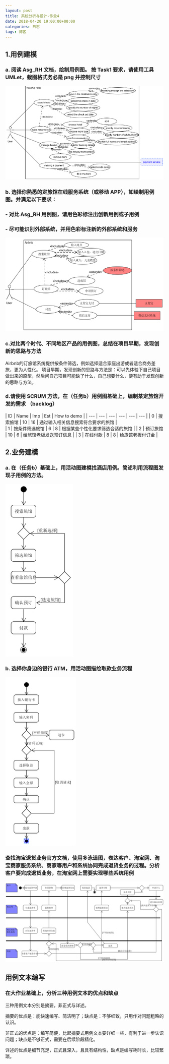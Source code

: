 ```yaml
---
layout: post
title: 系统分析与设计-作业4
date: 2018-04-20 19:00:00+00:00
categories: 日志
tags: 博客
---
```


## 1.用例建模

### a. 阅读 Asg_RH 文档，绘制用例图。 按 Task1 要求，请使用工具 UMLet，截图格式务必是 png 并控制尺寸
![Asg_RH用例图](https://github.com/QAZASDEDC/photo/raw/master/hw4-task1.png)

### b. 选择你熟悉的定旅馆在线服务系统（或移动 APP），如绘制用例图。并满足以下要求：
### - 对比 Asg_RH 用例图，请用色彩标注出创新用例或子用例
### - 尽可能识别外部系统，并用色彩标注新的外部系统和服务
![订旅馆在线系统用例图](https://github.com/QAZASDEDC/photo/raw/master/hw4-task1-2.png)

### c.对比两个时代、不同地区产品的用例图，总结在项目早期，发现创新的思路与方法
Airbnb的订旅馆系统提供按条件筛选，例如选择适合家庭出游或者适合商务差旅，更为人性化。
项目早期，发现创新的思路与方法是：可以先体验下自己项目做出来的原型，然后问自己项目可能缺了什么，自己想要什么，便有助于发现创新的思路与方法。

### d.请使用 SCRUM 方法，在（任务b）用例图基础上，编制某定旅馆开发的需求 （backlog）
| ID | Name | Imp | Est | How to demo |
| --- | --- | --- | --- | --- | --- |
| 0 | 搜索旅馆 | 10 | 16 | 通过输入相关信息搜索符合要求的旅馆 |  
| 1 | 按条件筛选旅馆 | 6 | 8 | 根据某些个性化要求筛选合适的旅馆 | 
| 2 | 预订旅馆 | 10 | 6 | 给旅馆老板发送预订信息 | 
| 3 | 在线付款 | 8 | 8 | 给旅馆老板付订金 | 

## 2.业务建模

### a. 在（任务b）基础上，用活动图建模找酒店用例。简述利用流程图发现子用例的方法。
![订旅馆在线系统活动图](https://github.com/QAZASDEDC/photo/raw/master/hw4-task2.png)

### b. 选择你身边的银行 ATM，用活动图描绘取款业务流程
![ATM取款活动图](https://github.com/QAZASDEDC/photo/raw/master/hw4-task2-2.png)

### 查找淘宝退货业务官方文档，使用多泳道图，表达客户、淘宝网、淘宝商家服务系统、商家等用户和系统协同完成退货业务的过程。分析客户要完成退货业务，在淘宝网上需要实现哪些系统用例
![淘宝退货业务活动图](https://github.com/QAZASDEDC/photo/raw/master/hw4-task3.png)

## 用例文本编写

### 在大作业基础上，分析三种用例文本的优点和缺点
三种用例文本分别是摘要，非正式与详述。

摘要的优点是：能快速编写、简洁明了；缺点是：不够细致，只用作对问题粗略的认识。

非正式的优点是：编写简便，比起摘要式用例文本要详细一些，有利于进一步认识问题；缺点是不够正式，需要在后续阶段精化。

详述的优点是细节充足，正式且深入，且具有结构性，缺点是编写耗时长，比较繁琐。
